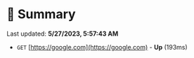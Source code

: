 # 📖 Summary
Last updated: **5/27/2023, 5:57:43 AM**

- `GET` [https://google.com](https://google.com) - **Up** (193ms)
